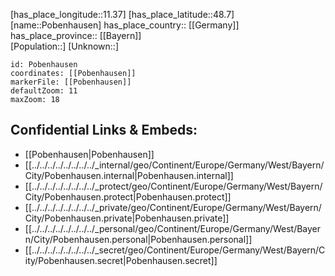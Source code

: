 ﻿---
location: [48.7,11.37] 
mapzoom: [7,12] 
mapmarker: city 
type: City
tags:
- geo/City


SpocWebEntityId: 33419
isDeleted: false
confidential: public

---
[has_place_longitude::11.37] 
[has_place_latitude::48.7] 
[name::Pobenhausen] 
has_place_country:: [[Germany]]  
has_place_province:: [[Bayern]]  
[Population::] 
[Unknown::] 


```leaflet
id: Pobenhausen
coordinates: [[Pobenhausen]] 
markerFile: [[Pobenhausen]] 
defaultZoom: 11 
maxZoom: 18
```


## Confidential Links & Embeds: 
- [[Pobenhausen|Pobenhausen]]  
- [[../../../../../../../../_internal/geo/Continent/Europe/Germany/West/Bayern/City/Pobenhausen.internal|Pobenhausen.internal]] 
- [[../../../../../../../../_protect/geo/Continent/Europe/Germany/West/Bayern/City/Pobenhausen.protect|Pobenhausen.protect]] 
- [[../../../../../../../../_private/geo/Continent/Europe/Germany/West/Bayern/City/Pobenhausen.private|Pobenhausen.private]] 
- [[../../../../../../../../_personal/geo/Continent/Europe/Germany/West/Bayern/City/Pobenhausen.personal|Pobenhausen.personal]] 
- [[../../../../../../../../_secret/geo/Continent/Europe/Germany/West/Bayern/City/Pobenhausen.secret|Pobenhausen.secret]] 
